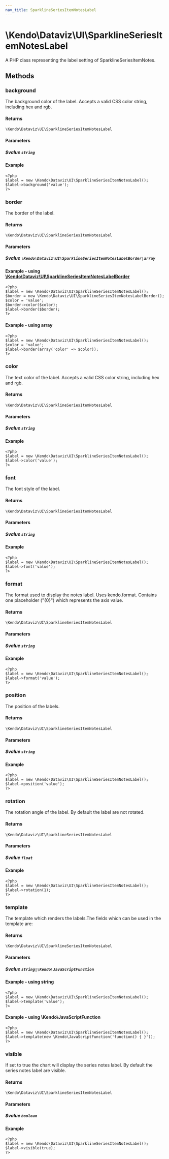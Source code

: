 ```yaml
---
nav_title: SparklineSeriesItemNotesLabel
---
```


# \Kendo\Dataviz\UI\SparklineSeriesItemNotesLabel

A PHP class representing the label setting of SparklineSeriesItemNotes.


## Methods

### background
The background color of the label. Accepts a valid CSS color string, including hex and rgb.

#### Returns
`\Kendo\Dataviz\UI\SparklineSeriesItemNotesLabel`

#### Parameters

##### $value `string`



#### Example 
    <?php
    $label = new \Kendo\Dataviz\UI\SparklineSeriesItemNotesLabel();
    $label->background('value');
    ?>

### border

The border of the label.

#### Returns
`\Kendo\Dataviz\UI\SparklineSeriesItemNotesLabel`

#### Parameters

##### $value `\Kendo\Dataviz\UI\SparklineSeriesItemNotesLabelBorder|array`


#### Example - using [\Kendo\Dataviz\UI\SparklineSeriesItemNotesLabelBorder](/api/wrappers/php/Kendo/Dataviz/UI/SparklineSeriesItemNotesLabelBorder)
    <?php
    $label = new \Kendo\Dataviz\UI\SparklineSeriesItemNotesLabel();
    $border = new \Kendo\Dataviz\UI\SparklineSeriesItemNotesLabelBorder();
    $color = 'value';
    $border->color($color);
    $label->border($border);
    ?>

#### Example - using array

    <?php
    $label = new \Kendo\Dataviz\UI\SparklineSeriesItemNotesLabel();
    $color = 'value';
    $label->border(array('color' => $color));
    ?>

### color
The text color of the label. Accepts a valid CSS color string, including hex and rgb.

#### Returns
`\Kendo\Dataviz\UI\SparklineSeriesItemNotesLabel`

#### Parameters

##### $value `string`



#### Example 
    <?php
    $label = new \Kendo\Dataviz\UI\SparklineSeriesItemNotesLabel();
    $label->color('value');
    ?>

### font
The font style of the label.

#### Returns
`\Kendo\Dataviz\UI\SparklineSeriesItemNotesLabel`

#### Parameters

##### $value `string`



#### Example 
    <?php
    $label = new \Kendo\Dataviz\UI\SparklineSeriesItemNotesLabel();
    $label->font('value');
    ?>

### format
The format used to display the notes label. Uses kendo.format. Contains one placeholder ("{0}") which represents the axis value.

#### Returns
`\Kendo\Dataviz\UI\SparklineSeriesItemNotesLabel`

#### Parameters

##### $value `string`



#### Example 
    <?php
    $label = new \Kendo\Dataviz\UI\SparklineSeriesItemNotesLabel();
    $label->format('value');
    ?>

### position
The position of the labels.

#### Returns
`\Kendo\Dataviz\UI\SparklineSeriesItemNotesLabel`

#### Parameters

##### $value `string`



#### Example 
    <?php
    $label = new \Kendo\Dataviz\UI\SparklineSeriesItemNotesLabel();
    $label->position('value');
    ?>

### rotation
The rotation angle of the label. By default the label are not rotated.

#### Returns
`\Kendo\Dataviz\UI\SparklineSeriesItemNotesLabel`

#### Parameters

##### $value `float`



#### Example 
    <?php
    $label = new \Kendo\Dataviz\UI\SparklineSeriesItemNotesLabel();
    $label->rotation(1);
    ?>

### template
The template which renders the labels.The fields which can be used in the template are:

#### Returns
`\Kendo\Dataviz\UI\SparklineSeriesItemNotesLabel`

#### Parameters

##### $value `string|\Kendo\JavaScriptFunction`



#### Example  - using string
    <?php
    $label = new \Kendo\Dataviz\UI\SparklineSeriesItemNotesLabel();
    $label->template('value');
    ?>

#### Example  - using \Kendo\JavaScriptFunction
    <?php
    $label = new \Kendo\Dataviz\UI\SparklineSeriesItemNotesLabel();
    $label->template(new \Kendo\JavaScriptFunction('function() { }'));
    ?>

### visible
If set to true the chart will display the series notes label. By default the series notes label are visible.

#### Returns
`\Kendo\Dataviz\UI\SparklineSeriesItemNotesLabel`

#### Parameters

##### $value `boolean`



#### Example 
    <?php
    $label = new \Kendo\Dataviz\UI\SparklineSeriesItemNotesLabel();
    $label->visible(true);
    ?>

